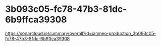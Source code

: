 # 3b093c05-fc78-47b3-81dc-6b9ffca39308
https://sonarcloud.io/summary/overall?id=iamneo-production_3b093c05-fc78-47b3-81dc-6b9ffca39308
